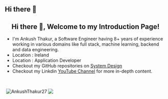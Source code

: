## Hi there 👋

<!--
**AnkushThakur27/AnkushThakur27** is a ✨ _special_ ✨ repository because its `README.md` (this file) appears on your GitHub profile.

Here are some ideas to get you started:

- 🔭 I’m currently working on MicroServices
- 🌱 I’m currently learning New Tech Stack
- 👯 I’m looking to collaborate on Open Source Project
- 💬 Ask me about ...
- 📫 How to reach me:  email : aankushthakur27@gmail.com
- 😄 Pronouns: ...
- ⚡ Fun fact: ...
-->

<h2 align="center">Hi there 👋, Welcome to my Introduction Page!</h2>
<ul>
  <li>I'm Ankush Thakur, a Software Engineer having 8+ years of experience working in various domains like full stack, machine learning, backend and data engineering.</li>
  <li>Location : Ireland</a></li>
  <li>Location : Application Developer</a></li>
  <li>Checkout my GitHub repositories on <a href = "https://github.com/AnkushThakur27/">System Design</a></li>
  <li>Checkout my Linkdin <a href="https://www.linkedin.com/in/ankush-thakur-900637ab/">YouTube Channel</a> for more in-depth content.</li>
</ul>

&nbsp;![]()
<p>&nbsp;<img align="center" src="https://github-readme-stats.vercel.app/api?username=AnkushThakur27&show_icons=true&locale=en" alt="AnkushThakur27" />
<img align="center" src="https://github-readme-stats.vercel.app/api/top-langs/?username=ashishps1&layout=compact&hide_border=true&&langs_count=10&show_icons=true&theme=transparent" />
</p>

